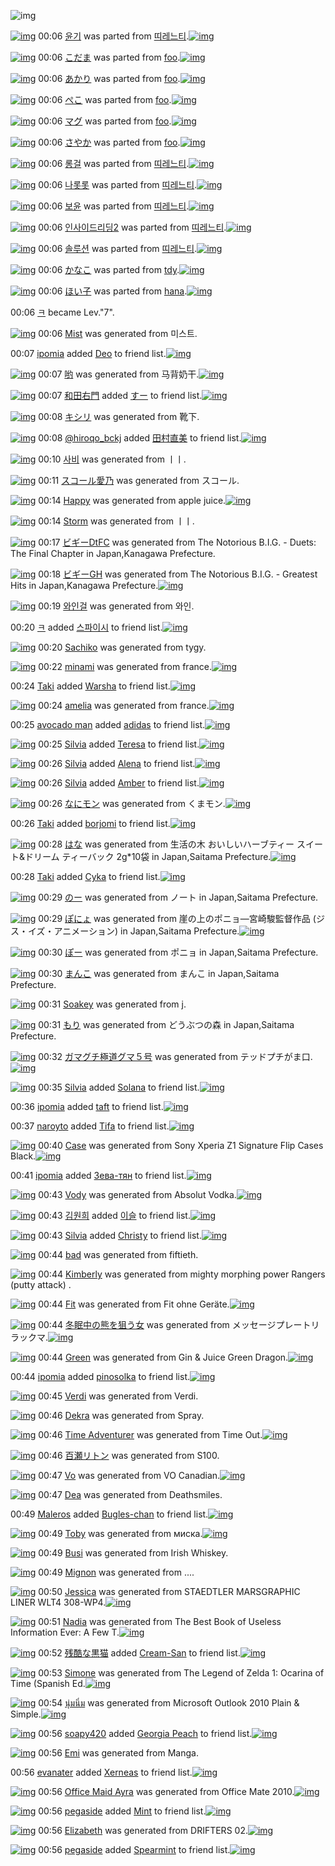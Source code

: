![img](http://gdrive-cdn.herokuapp.com/get/0B-nxIpt4DE2TdGhPalFPcFpSY0E/512px-barcode.png)

[![img](http://www.deviantsart.com/1ldtoho.png)](http://www.barcodekanojo.com/kanojo/3052325/%EC%9C%A4%EA%B8%B0) 00:06 [윤기](http://www.barcodekanojo.com/kanojo/3052325/%EC%9C%A4%EA%B8%B0) was parted from [띠레느티](http://www.barcodekanojo.com/kanojo/3052325/%EC%9C%A4%EA%B8%B0).[![img](http://www.deviantsart.com/3q2jle5.jpeg)](http://www.barcodekanojo.com/user/273015/%EB%9D%A0%EB%A0%88%EB%8A%90%ED%8B%B0) 

[![img](http://www.deviantsart.com/1ss1svi.png)](http://www.barcodekanojo.com/kanojo/2826050/%E3%81%93%E3%81%A0%E3%81%BE) 00:06 [こだま](http://www.barcodekanojo.com/kanojo/2826050/%E3%81%93%E3%81%A0%E3%81%BE) was parted from [foo](http://www.barcodekanojo.com/kanojo/2826050/%E3%81%93%E3%81%A0%E3%81%BE).[![img](http://www.deviantsart.com/1mupksr.jpeg)](http://www.barcodekanojo.com/user/323/foo) 

[![img](http://www.deviantsart.com/15mvtbj.png)](http://www.barcodekanojo.com/kanojo/2805990/%E3%81%82%E3%81%8B%E3%82%8A) 00:06 [あかり](http://www.barcodekanojo.com/kanojo/2805990/%E3%81%82%E3%81%8B%E3%82%8A) was parted from [foo](http://www.barcodekanojo.com/kanojo/2805990/%E3%81%82%E3%81%8B%E3%82%8A).[![img](http://www.deviantsart.com/1mupksr.jpeg)](http://www.barcodekanojo.com/user/323/foo) 

[![img](http://www.deviantsart.com/35e5an2.png)](http://www.barcodekanojo.com/kanojo/2809017/%E3%81%BA%E3%81%93) 00:06 [ぺこ](http://www.barcodekanojo.com/kanojo/2809017/%E3%81%BA%E3%81%93) was parted from [foo](http://www.barcodekanojo.com/kanojo/2809017/%E3%81%BA%E3%81%93).[![img](http://www.deviantsart.com/1mupksr.jpeg)](http://www.barcodekanojo.com/user/323/foo) 

[![img](http://www.deviantsart.com/2gn430b.png)](http://www.barcodekanojo.com/kanojo/2838463/%E3%83%9E%E3%82%B0) 00:06 [マグ](http://www.barcodekanojo.com/kanojo/2838463/%E3%83%9E%E3%82%B0) was parted from [foo](http://www.barcodekanojo.com/kanojo/2838463/%E3%83%9E%E3%82%B0).[![img](http://www.deviantsart.com/1mupksr.jpeg)](http://www.barcodekanojo.com/user/323/foo) 

[![img](http://www.deviantsart.com/3fo3c8q.png)](http://www.barcodekanojo.com/kanojo/2828784/%E3%81%95%E3%82%84%E3%81%8B) 00:06 [さやか](http://www.barcodekanojo.com/kanojo/2828784/%E3%81%95%E3%82%84%E3%81%8B) was parted from [foo](http://www.barcodekanojo.com/kanojo/2828784/%E3%81%95%E3%82%84%E3%81%8B).[![img](http://www.deviantsart.com/1mupksr.jpeg)](http://www.barcodekanojo.com/user/323/foo) 

[![img](http://www.deviantsart.com/1davskk.png)](http://www.barcodekanojo.com/kanojo/3052447/%EB%A1%B1%EA%B1%B8) 00:06 [롱걸](http://www.barcodekanojo.com/kanojo/3052447/%EB%A1%B1%EA%B1%B8) was parted from [띠레느티](http://www.barcodekanojo.com/kanojo/3052447/%EB%A1%B1%EA%B1%B8).[![img](http://www.deviantsart.com/3q2jle5.jpeg)](http://www.barcodekanojo.com/user/273015/%EB%9D%A0%EB%A0%88%EB%8A%90%ED%8B%B0) 

[![img](http://www.deviantsart.com/7bohql.png)](http://www.barcodekanojo.com/kanojo/3051349/%EB%82%98%EB%A1%AF%EB%A1%AF) 00:06 [나롯롯](http://www.barcodekanojo.com/kanojo/3051349/%EB%82%98%EB%A1%AF%EB%A1%AF) was parted from [띠레느티](http://www.barcodekanojo.com/kanojo/3051349/%EB%82%98%EB%A1%AF%EB%A1%AF).[![img](http://www.deviantsart.com/3q2jle5.jpeg)](http://www.barcodekanojo.com/user/273015/%EB%9D%A0%EB%A0%88%EB%8A%90%ED%8B%B0) 

[![img](http://www.deviantsart.com/1l5m2hu.png)](http://www.barcodekanojo.com/kanojo/3051485/%EB%B3%B4%EC%9C%A4) 00:06 [보윤](http://www.barcodekanojo.com/kanojo/3051485/%EB%B3%B4%EC%9C%A4) was parted from [띠레느티](http://www.barcodekanojo.com/kanojo/3051485/%EB%B3%B4%EC%9C%A4).[![img](http://www.deviantsart.com/3q2jle5.jpeg)](http://www.barcodekanojo.com/user/273015/%EB%9D%A0%EB%A0%88%EB%8A%90%ED%8B%B0) 

[![img](http://www.deviantsart.com/kg4093.png)](http://www.barcodekanojo.com/kanojo/3052436/%EC%9D%B8%EC%82%AC%EC%9D%B4%EB%93%9C%EB%A6%AC%EB%94%A92) 00:06 [인사이드리딩2](http://www.barcodekanojo.com/kanojo/3052436/%EC%9D%B8%EC%82%AC%EC%9D%B4%EB%93%9C%EB%A6%AC%EB%94%A92) was parted from [띠레느티](http://www.barcodekanojo.com/kanojo/3052436/%EC%9D%B8%EC%82%AC%EC%9D%B4%EB%93%9C%EB%A6%AC%EB%94%A92).[![img](http://www.deviantsart.com/3q2jle5.jpeg)](http://www.barcodekanojo.com/user/273015/%EB%9D%A0%EB%A0%88%EB%8A%90%ED%8B%B0) 

[![img](http://www.deviantsart.com/3b77r5e.png)](http://www.barcodekanojo.com/kanojo/3052690/%EC%86%94%EB%A3%A8%EC%85%98) 00:06 [솔루션](http://www.barcodekanojo.com/kanojo/3052690/%EC%86%94%EB%A3%A8%EC%85%98) was parted from [띠레느티](http://www.barcodekanojo.com/kanojo/3052690/%EC%86%94%EB%A3%A8%EC%85%98).[![img](http://www.deviantsart.com/3q2jle5.jpeg)](http://www.barcodekanojo.com/user/273015/%EB%9D%A0%EB%A0%88%EB%8A%90%ED%8B%B0) 

[![img](http://www.deviantsart.com/2c6435j.png)](http://www.barcodekanojo.com/kanojo/3049439/%E3%81%8B%E3%81%AA%E3%81%93) 00:06 [かなこ](http://www.barcodekanojo.com/kanojo/3049439/%E3%81%8B%E3%81%AA%E3%81%93) was parted from [tdy](http://www.barcodekanojo.com/kanojo/3049439/%E3%81%8B%E3%81%AA%E3%81%93).[![img](http://www.deviantsart.com/2imajmn.jpeg)](http://www.barcodekanojo.com/user/209361/tdy) 

[![img](http://www.deviantsart.com/22eih7i.png)](http://www.barcodekanojo.com/kanojo/3022586/%E3%81%BB%E3%81%84%E5%AD%90) 00:06 [ほい子](http://www.barcodekanojo.com/kanojo/3022586/%E3%81%BB%E3%81%84%E5%AD%90) was parted from [hana](http://www.barcodekanojo.com/kanojo/3022586/%E3%81%BB%E3%81%84%E5%AD%90).[![img](http://www.deviantsart.com/8h2cp5.jpeg)](http://www.barcodekanojo.com/user/204546/hana) 

00:06 [ㅋ](http://www.barcodekanojo.com/user/475300/%E3%85%8B) became Lev."7".

[![img](http://www.deviantsart.com/8i0v8s.png)](http://www.barcodekanojo.com/kanojo/3082990/Mist) 00:06 [Mist](http://www.barcodekanojo.com/kanojo/3082990/Mist) was generated from 미스트.

00:07 [ipomia](http://www.barcodekanojo.com/user/480581/ipomia) added [Deo](http://www.barcodekanojo.com/kanojo/2547510/Deo) to friend list.[![img](http://www.deviantsart.com/2n9atvo.png)](http://www.barcodekanojo.com/kanojo/2547510/Deo) 

[![img](http://www.deviantsart.com/11630f8.png)](http://www.barcodekanojo.com/kanojo/3082991/%E5%93%9F) 00:07 [哟](http://www.barcodekanojo.com/kanojo/3082991/%E5%93%9F) was generated from 马背奶干.[![img](http://www.deviantsart.com/1ua6sah.jpeg)](http://www.barcodekanojo.com/product_images/barcode/5823633/1407510379/50x50x,PE9,PA9,PAC,PE8,P83,P8C,PE5,PA5,PB6,PE5,PB9,PB2.jpg,qw=88,ah=88.pagespeed.ic.Kqa0Parr4b.jpg) 

[![img](http://www.deviantsart.com/3i64hf5.jpeg)](http://www.barcodekanojo.com/user/480425/%E5%92%8C%E7%94%B0%E5%8F%B3%E9%96%80) 00:07 [和田右門](http://www.barcodekanojo.com/user/480425/%E5%92%8C%E7%94%B0%E5%8F%B3%E9%96%80) added [すー](http://www.barcodekanojo.com/kanojo/2302220/%E3%81%99%E3%83%BC) to friend list.[![img](http://www.deviantsart.com/2tgq841.png)](http://www.barcodekanojo.com/kanojo/2302220/%E3%81%99%E3%83%BC) 

[![img](http://www.deviantsart.com/1ce7mom.png)](http://www.barcodekanojo.com/kanojo/3082992/%E3%82%AD%E3%82%B7%E3%83%AA) 00:08 [キシリ](http://www.barcodekanojo.com/kanojo/3082992/%E3%82%AD%E3%82%B7%E3%83%AA) was generated from 靴下.

[![img](http://www.deviantsart.com/3j9e60t.jpeg)](http://www.barcodekanojo.com/user/14376/%40hiroqo_bckj) 00:08 [@hiroqo_bckj](http://www.barcodekanojo.com/user/14376/%40hiroqo_bckj) added [田村直美](http://www.barcodekanojo.com/kanojo/762367/%E7%94%B0%E6%9D%91%E7%9B%B4%E7%BE%8E) to friend list.[![img](http://www.deviantsart.com/14o9gc2.png)](http://www.barcodekanojo.com/kanojo/762367/%E7%94%B0%E6%9D%91%E7%9B%B4%E7%BE%8E) 

[![img](http://www.deviantsart.com/98ki2e.png)](http://www.barcodekanojo.com/kanojo/3082993/%EC%82%AC%EB%B9%84) 00:10 [사비](http://www.barcodekanojo.com/kanojo/3082993/%EC%82%AC%EB%B9%84) was generated from ㅣㅣ.

[![img](http://www.deviantsart.com/203q1lu.png)](http://www.barcodekanojo.com/kanojo/3082994/%E3%82%B9%E3%82%B3%E3%83%BC%E3%83%AB%E6%84%9B%E4%B9%83) 00:11 [スコール愛乃](http://www.barcodekanojo.com/kanojo/3082994/%E3%82%B9%E3%82%B3%E3%83%BC%E3%83%AB%E6%84%9B%E4%B9%83) was generated from スコール.

[![img](http://www.deviantsart.com/18lsb8d.png)](http://www.barcodekanojo.com/kanojo/3082995/Happy) 00:14 [Happy](http://www.barcodekanojo.com/kanojo/3082995/Happy) was generated from apple juice.[![img](http://www.deviantsart.com/hje0ht.jpeg)](http://www.barcodekanojo.com/product_images/barcode/5823639/1407510803/apple%20juice.jpg) 

[![img](http://www.deviantsart.com/1gvc9oo.png)](http://www.barcodekanojo.com/kanojo/3082996/Storm) 00:14 [Storm](http://www.barcodekanojo.com/kanojo/3082996/Storm) was generated from ㅣㅣ.

[![img](http://www.deviantsart.com/gk3kaq.png)](http://www.barcodekanojo.com/kanojo/3082997/%E3%83%93%E3%82%AE%E3%83%BCDtFC) 00:17 [ビギーDtFC](http://www.barcodekanojo.com/kanojo/3082997/%E3%83%93%E3%82%AE%E3%83%BCDtFC) was generated from The Notorious B.I.G. - Duets: The Final Chapter in Japan,Kanagawa Prefecture.

[![img](http://www.deviantsart.com/82j3ld.png)](http://www.barcodekanojo.com/kanojo/3082998/%E3%83%93%E3%82%AE%E3%83%BCGH) 00:18 [ビギーGH](http://www.barcodekanojo.com/kanojo/3082998/%E3%83%93%E3%82%AE%E3%83%BCGH) was generated from The Notorious B.I.G. - Greatest Hits in Japan,Kanagawa Prefecture.[![img](http://www.deviantsart.com/1u5ua2u.jpeg)](http://www.barcodekanojo.com/product_images/barcode/2014045/1300300268/cd.jpg) 

[![img](http://www.deviantsart.com/14rf52q.png)](http://www.barcodekanojo.com/kanojo/3082999/%EC%99%80%EC%9D%B8%EA%B1%B8) 00:19 [와인걸](http://www.barcodekanojo.com/kanojo/3082999/%EC%99%80%EC%9D%B8%EA%B1%B8) was generated from 와인.

00:20 [ㅋ](http://www.barcodekanojo.com/user/475300/%E3%85%8B) added [스파이시](http://www.barcodekanojo.com/kanojo/2984801/%EC%8A%A4%ED%8C%8C%EC%9D%B4%EC%8B%9C) to friend list.[![img](http://www.deviantsart.com/3oslf5k.png)](http://www.barcodekanojo.com/kanojo/2984801/%EC%8A%A4%ED%8C%8C%EC%9D%B4%EC%8B%9C) 

[![img](http://www.deviantsart.com/1mbeh0u.png)](http://www.barcodekanojo.com/kanojo/3083000/Sachiko) 00:20 [Sachiko](http://www.barcodekanojo.com/kanojo/3083000/Sachiko) was generated from tygy.

[![img](http://www.deviantsart.com/5o0r1k.png)](http://www.barcodekanojo.com/kanojo/3083001/minami) 00:22 [minami](http://www.barcodekanojo.com/kanojo/3083001/minami) was generated from france.[![img](http://www.deviantsart.com/1vl178.jpeg)](http://www.barcodekanojo.com/product_images/barcode/5823644/1407511277/50x50xfrance.jpg,qw=88,ah=88.pagespeed.ic.xJb0A9v-WN.jpg) 

00:24 [Taki](http://www.barcodekanojo.com/user/480231/Taki) added [Warsha](http://www.barcodekanojo.com/kanojo/2448504/Warsha) to friend list.[![img](http://www.deviantsart.com/vhn9or.png)](http://www.barcodekanojo.com/kanojo/2448504/Warsha) 

[![img](http://www.deviantsart.com/vaj2jt.png)](http://www.barcodekanojo.com/kanojo/3083002/amelia) 00:24 [amelia](http://www.barcodekanojo.com/kanojo/3083002/amelia) was generated from france.[![img](http://www.deviantsart.com/1vl178.jpeg)](http://www.barcodekanojo.com/product_images/barcode/5823646/1407511424/50x50xfrance.jpg,qw=88,ah=88.pagespeed.ic.xJb0A9v-WN.jpg) 

00:25 [avocado man](http://www.barcodekanojo.com/user/480582/avocado%20man) added [adidas](http://www.barcodekanojo.com/kanojo/2836906/adidas) to friend list.[![img](http://www.deviantsart.com/19otddl.png)](http://www.barcodekanojo.com/kanojo/2836906/adidas) 

[![img](http://www.deviantsart.com/23tqlq0.jpeg)](http://www.barcodekanojo.com/user/323279/Silvia) 00:25 [Silvia](http://www.barcodekanojo.com/user/323279/Silvia) added [Teresa](http://www.barcodekanojo.com/kanojo/2566933/Teresa) to friend list.[![img](http://www.deviantsart.com/2vr7hu0.png)](http://www.barcodekanojo.com/kanojo/2566933/Teresa) 

[![img](http://www.deviantsart.com/23tqlq0.jpeg)](http://www.barcodekanojo.com/user/323279/Silvia) 00:26 [Silvia](http://www.barcodekanojo.com/user/323279/Silvia) added [Alena](http://www.barcodekanojo.com/kanojo/2442881/Alena) to friend list.[![img](http://www.deviantsart.com/2jl29m2.png)](http://www.barcodekanojo.com/kanojo/2442881/Alena) 

[![img](http://www.deviantsart.com/23tqlq0.jpeg)](http://www.barcodekanojo.com/user/323279/Silvia) 00:26 [Silvia](http://www.barcodekanojo.com/user/323279/Silvia) added [Amber](http://www.barcodekanojo.com/kanojo/2444965/Amber) to friend list.[![img](http://www.deviantsart.com/2bsmgrf.png)](http://www.barcodekanojo.com/kanojo/2444965/Amber) 

[![img](http://www.deviantsart.com/9pplg6.png)](http://www.barcodekanojo.com/kanojo/3083003/%E3%81%AA%E3%81%AB%E3%83%A2%E3%83%B3) 00:26 [なにモン](http://www.barcodekanojo.com/kanojo/3083003/%E3%81%AA%E3%81%AB%E3%83%A2%E3%83%B3) was generated from くまモン.[![img](http://www.deviantsart.com/1ogu8m0.jpeg)](http://www.barcodekanojo.com/product_images/barcode/5823651/1407511584/%E3%81%8F%E3%81%BE%E3%83%A2%E3%83%B3.jpg) 

00:26 [Taki](http://www.barcodekanojo.com/user/480231/Taki) added [borjomi](http://www.barcodekanojo.com/kanojo/1721774/borjomi) to friend list.[![img](http://www.deviantsart.com/1ngfi06.png)](http://www.barcodekanojo.com/kanojo/1721774/borjomi) 

[![img](http://www.deviantsart.com/2l4p0e6.png)](http://www.barcodekanojo.com/kanojo/3083004/%E3%81%AF%E3%81%AA) 00:28 [はな](http://www.barcodekanojo.com/kanojo/3083004/%E3%81%AF%E3%81%AA) was generated from 生活の木 おいしいハーブティー スイート&amp;ドリーム ティーバック 2g*10袋 in Japan,Saitama Prefecture.[![img](http://www.deviantsart.com/2qpagfj.jpeg)](http://www.barcodekanojo.com/product_images/barcode/5823653/1407511650/50x50x,PE7,P94,P9F,PE6,PB4,PBB,PE3,P81,PAE,PE6,P9C,PA8,P20,PE3,P81,P8A,PE3,P81,P84,PE3,P81,P97,PE3,P81,P84,PE3,P83,P8F,PE3,P83,PBC,PE3,P83,P96,PE3,P83,P86,PE3,P82,PA3,PE3,P83,PBC,P20,PE3,P82,PB9,PE3,P82,PA4,PE3,P83,PBC,PE3,P83,P88,P26,PE3,P83,P89,PE3,P83,PAA,PE3,P83,PBC,PE3,P83,PA0,P20,PE3,P83,P86,PE3,P82,PA3,PE3,P83,PBC,PE3,P83,P90,PE3,P83,P83,PE3,P82,PAF,P202g,P2A10,PE8,PA2,P8B.jpg,qw=88,ah=88.pagespeed.ic.-Iej1Exkku.jpg) 

00:28 [Taki](http://www.barcodekanojo.com/user/480231/Taki) added [Cyka](http://www.barcodekanojo.com/kanojo/2867214/Cyka) to friend list.[![img](http://www.deviantsart.com/10lvkcv.png)](http://www.barcodekanojo.com/kanojo/2867214/Cyka) 

[![img](http://www.deviantsart.com/jb87rl.png)](http://www.barcodekanojo.com/kanojo/3083005/%E3%81%AE%E3%83%BC) 00:29 [のー](http://www.barcodekanojo.com/kanojo/3083005/%E3%81%AE%E3%83%BC) was generated from ノート in Japan,Saitama Prefecture.

[![img](http://www.deviantsart.com/3lmha1l.png)](http://www.barcodekanojo.com/kanojo/3083006/%E3%81%BD%E3%81%AB%E3%82%87) 00:29 [ぽにょ](http://www.barcodekanojo.com/kanojo/3083006/%E3%81%BD%E3%81%AB%E3%82%87) was generated from 崖の上のポニョ―宮崎駿監督作品 (ジス・イズ・アニメーション) in Japan,Saitama Prefecture.[![img](http://www.deviantsart.com/2q1q00g.jpeg)](http://www.barcodekanojo.com/product_images/barcode/5823656/1407511726/%E5%B4%96%E3%81%AE%E4%B8%8A%E3%81%AE%E3%83%9D%E3%83%8B%E3%83%A7%E2%80%95%E5%AE%AE%E5%B4%8E%E9%A7%BF%E7%9B%A3%E7%9D%A3%E4%BD%9C%E5%93%81%20%28%E3%82%B8%E3%82%B9%E3%83%BB%E3%82%A4%E3%82%BA%E3%83%BB%E3%82%A2%E3%83%8B%E3%83%A1%E3%83%BC%E3%82%B7%E3%83%A7%E3%83%B3%29.jpg) 

[![img](http://www.deviantsart.com/ea1g05.png)](http://www.barcodekanojo.com/kanojo/3083007/%E3%81%BD%E3%83%BC) 00:30 [ぽー](http://www.barcodekanojo.com/kanojo/3083007/%E3%81%BD%E3%83%BC) was generated from ポニョ in Japan,Saitama Prefecture.

[![img](http://www.deviantsart.com/2qahtm0.png)](http://www.barcodekanojo.com/kanojo/3083008/%E3%81%BE%E3%82%93%E3%81%93) 00:30 [まんこ](http://www.barcodekanojo.com/kanojo/3083008/%E3%81%BE%E3%82%93%E3%81%93) was generated from まんこ in Japan,Saitama Prefecture.

[![img](http://www.deviantsart.com/1bvkfoo.png)](http://www.barcodekanojo.com/kanojo/3083009/Soakey) 00:31 [Soakey](http://www.barcodekanojo.com/kanojo/3083009/Soakey) was generated from j.

[![img](http://www.deviantsart.com/2fkmnok.png)](http://www.barcodekanojo.com/kanojo/3083010/%E3%82%82%E3%82%8A) 00:31 [もり](http://www.barcodekanojo.com/kanojo/3083010/%E3%82%82%E3%82%8A) was generated from どうぶつの森 in Japan,Saitama Prefecture.

[![img](http://www.deviantsart.com/1cl2ni.png)](http://www.barcodekanojo.com/kanojo/3083011/%E3%82%AC%E3%83%9E%E3%82%B0%E3%83%81%E6%A5%B5%E9%81%93%E3%82%B0%E3%83%9E%EF%BC%95%E5%8F%B7) 00:32 [ガマグチ極道グマ５号](http://www.barcodekanojo.com/kanojo/3083011/%E3%82%AC%E3%83%9E%E3%82%B0%E3%83%81%E6%A5%B5%E9%81%93%E3%82%B0%E3%83%9E%EF%BC%95%E5%8F%B7) was generated from テッドプチがま口.[![img](http://www.deviantsart.com/1iu3t8j.jpeg)](http://www.barcodekanojo.com/product_images/barcode/5823661/1407511971/%E3%83%86%E3%83%83%E3%83%89%E3%83%97%E3%83%81%E3%81%8C%E3%81%BE%E5%8F%A3.jpg) 

[![img](http://www.deviantsart.com/23tqlq0.jpeg)](http://www.barcodekanojo.com/user/323279/Silvia) 00:35 [Silvia](http://www.barcodekanojo.com/user/323279/Silvia) added [Solana](http://www.barcodekanojo.com/kanojo/2462280/Solana) to friend list.[![img](http://www.deviantsart.com/2bf6bte.png)](http://www.barcodekanojo.com/kanojo/2462280/Solana) 

00:36 [ipomia](http://www.barcodekanojo.com/user/480581/ipomia) added [taft](http://www.barcodekanojo.com/kanojo/2491246/taft) to friend list.[![img](http://www.deviantsart.com/3pdkotl.png)](http://www.barcodekanojo.com/kanojo/2491246/taft) 

00:37 [naroyto](http://www.barcodekanojo.com/user/480533/naroyto) added [Tifa](http://www.barcodekanojo.com/kanojo/760234/Tifa) to friend list.[![img](http://www.deviantsart.com/36surv4.png)](http://www.barcodekanojo.com/kanojo/760234/Tifa) 

[![img](http://www.deviantsart.com/34p76vi.png)](http://www.barcodekanojo.com/kanojo/3083012/Case) 00:40 [Case](http://www.barcodekanojo.com/kanojo/3083012/Case) was generated from Sony Xperia Z1 Signature Flip Cases Black.[![img](http://www.deviantsart.com/iv67i.jpeg)](http://www.barcodekanojo.com/product_images/barcode/5823665/1407512365/50x50xSony,P20Xperia,P20Z1,P20Signature,P20Flip,P20Cases,P20Black.jpg,qw=88,ah=88.pagespeed.ic.U-y8m34AiF.jpg) 

00:41 [ipomia](http://www.barcodekanojo.com/user/480581/ipomia) added [Зева-тян](http://www.barcodekanojo.com/kanojo/2488892/%D0%97%D0%B5%D0%B2%D0%B0-%D1%82%D1%8F%D0%BD) to friend list.[![img](http://www.deviantsart.com/2hrd1vf.png)](http://www.barcodekanojo.com/kanojo/2488892/%D0%97%D0%B5%D0%B2%D0%B0-%D1%82%D1%8F%D0%BD) 

[![img](http://www.deviantsart.com/35j3ro1.png)](http://www.barcodekanojo.com/kanojo/3083013/Vody) 00:43 [Vody](http://www.barcodekanojo.com/kanojo/3083013/Vody) was generated from Absolut Vodka.[![img](http://www.deviantsart.com/3i8h9l3.jpeg)](http://www.barcodekanojo.com/product_images/barcode/3983684/1338695116/Vodka%20200ml.jpg) 

[![img](http://www.deviantsart.com/vuk5lu.jpeg)](http://www.barcodekanojo.com/user/480585/%EA%B9%80%EC%9B%90%ED%9D%AC) 00:43 [김원희](http://www.barcodekanojo.com/user/480585/%EA%B9%80%EC%9B%90%ED%9D%AC) added [이슬](http://www.barcodekanojo.com/kanojo/3341/%EC%9D%B4%EC%8A%AC) to friend list.[![img](http://www.deviantsart.com/nl5u9q.png)](http://www.barcodekanojo.com/kanojo/3341/%EC%9D%B4%EC%8A%AC) 

[![img](http://www.deviantsart.com/23tqlq0.jpeg)](http://www.barcodekanojo.com/user/323279/Silvia) 00:43 [Silvia](http://www.barcodekanojo.com/user/323279/Silvia) added [Christy](http://www.barcodekanojo.com/kanojo/2442949/Christy) to friend list.[![img](http://www.deviantsart.com/36mq0nm.png)](http://www.barcodekanojo.com/kanojo/2442949/Christy) 

[![img](http://www.deviantsart.com/1pp9eab.png)](http://www.barcodekanojo.com/kanojo/3083014/bad) 00:44 [bad](http://www.barcodekanojo.com/kanojo/3083014/bad) was generated from fiftieth.

[![img](http://www.deviantsart.com/35v8r0d.png)](http://www.barcodekanojo.com/kanojo/3083015/Kimberly) 00:44 [Kimberly](http://www.barcodekanojo.com/kanojo/3083015/Kimberly) was generated from mighty morphing power Rangers (putty attack) .

[![img](http://www.deviantsart.com/15104kh.png)](http://www.barcodekanojo.com/kanojo/3083016/Fit) 00:44 [Fit](http://www.barcodekanojo.com/kanojo/3083016/Fit) was generated from Fit ohne Geräte.[![img](http://www.deviantsart.com/16ojtf3.jpeg)](http://www.barcodekanojo.com/product_images/barcode/5823672/1407512627/50x50xFit,P20ohne,P20Ger,PC3,PA4te.jpg,qw=88,ah=88.pagespeed.ic.t995yYHc3H.jpg) 

[![img](http://www.deviantsart.com/1vi6eof.png)](http://www.barcodekanojo.com/kanojo/3083017/%E5%86%AC%E7%9C%A0%E4%B8%AD%E3%81%AE%E7%86%8A%E3%82%92%E7%8B%99%E3%81%86%E5%A5%B3) 00:44 [冬眠中の熊を狙う女](http://www.barcodekanojo.com/kanojo/3083017/%E5%86%AC%E7%9C%A0%E4%B8%AD%E3%81%AE%E7%86%8A%E3%82%92%E7%8B%99%E3%81%86%E5%A5%B3) was generated from メッセージプレートリラックマ.[![img](http://www.deviantsart.com/7iq089.jpeg)](http://www.barcodekanojo.com/product_images/barcode/5823673/1407512638/%E3%83%A1%E3%83%83%E3%82%BB%E3%83%BC%E3%82%B8%E3%83%97%E3%83%AC%E3%83%BC%E3%83%88%E3%83%AA%E3%83%A9%E3%83%83%E3%82%AF%E3%83%9E.jpg) 

[![img](http://www.deviantsart.com/1den904.png)](http://www.barcodekanojo.com/kanojo/3083018/Green) 00:44 [Green](http://www.barcodekanojo.com/kanojo/3083018/Green) was generated from Gin &amp; Juice Green Dragon.[![img](http://www.deviantsart.com/14sffci.jpeg)](http://www.barcodekanojo.com/product_images/barcode/5823674/1407512639/Gin%20%26%20Juice%20Green%20Dragon.jpg) 

00:44 [ipomia](http://www.barcodekanojo.com/user/480581/ipomia) added [pinosolka](http://www.barcodekanojo.com/kanojo/2491985/pinosolka) to friend list.[![img](http://www.deviantsart.com/1v4ar3b.png)](http://www.barcodekanojo.com/kanojo/2491985/pinosolka) 

[![img](http://www.deviantsart.com/17f5p8s.png)](http://www.barcodekanojo.com/kanojo/3083019/Verdi) 00:45 [Verdi](http://www.barcodekanojo.com/kanojo/3083019/Verdi) was generated from Verdi.

[![img](http://www.deviantsart.com/cage62.png)](http://www.barcodekanojo.com/kanojo/3083020/Dekra) 00:46 [Dekra](http://www.barcodekanojo.com/kanojo/3083020/Dekra) was generated from Spray.

[![img](http://www.deviantsart.com/32sbt6q.png)](http://www.barcodekanojo.com/kanojo/3083021/Time%20Adventurer) 00:46 [Time Adventurer](http://www.barcodekanojo.com/kanojo/3083021/Time%20Adventurer) was generated from Time Out.[![img](http://www.deviantsart.com/2fln81n.jpeg)](http://www.barcodekanojo.com/product_images/barcode/5823678/1407512715/50x50xTime,P20Out.jpg,qw=88,ah=88.pagespeed.ic.37P-7ZbzOF.jpg) 

[![img](http://www.deviantsart.com/2fdd2t3.png)](http://www.barcodekanojo.com/kanojo/3083022/%E7%99%BE%E7%80%AC%E3%83%AA%E3%83%88%E3%83%B3) 00:46 [百瀬リトン](http://www.barcodekanojo.com/kanojo/3083022/%E7%99%BE%E7%80%AC%E3%83%AA%E3%83%88%E3%83%B3) was generated from S100.

[![img](http://www.deviantsart.com/2k8psk9.png)](http://www.barcodekanojo.com/kanojo/3083023/Vo) 00:47 [Vo](http://www.barcodekanojo.com/kanojo/3083023/Vo) was generated from VO Canadian.[![img](http://www.deviantsart.com/3fsssed.jpeg)](http://www.barcodekanojo.com/product_images/barcode/5823680/1407512796/50x50xVO,P20Canadian.jpg,qw=88,ah=88.pagespeed.ic.glTKXiIlaZ.jpg) 

[![img](http://www.deviantsart.com/1t6rkbl.png)](http://www.barcodekanojo.com/kanojo/3083024/Dea) 00:47 [Dea](http://www.barcodekanojo.com/kanojo/3083024/Dea) was generated from Deathsmiles.

00:49 [Maleros](http://www.barcodekanojo.com/user/480429/Maleros) added [Bugles-chan](http://www.barcodekanojo.com/kanojo/2866089/Bugles-chan) to friend list.[![img](http://www.deviantsart.com/36c5rhl.png)](http://www.barcodekanojo.com/kanojo/2866089/Bugles-chan) 

[![img](http://www.deviantsart.com/30j8bto.png)](http://www.barcodekanojo.com/kanojo/3083025/Toby) 00:49 [Toby](http://www.barcodekanojo.com/kanojo/3083025/Toby) was generated from миска.[![img](http://www.deviantsart.com/3c8hc17.jpeg)](http://www.barcodekanojo.com/product_images/barcode/5823683/1407512924/%D0%BC%D0%B8%D1%81%D0%BA%D0%B0.jpg) 

[![img](http://www.deviantsart.com/2tpb9ao.png)](http://www.barcodekanojo.com/kanojo/3083026/Busi) 00:49 [Busi](http://www.barcodekanojo.com/kanojo/3083026/Busi) was generated from Irish Whiskey.

[![img](http://www.deviantsart.com/2b4ujc6.png)](http://www.barcodekanojo.com/kanojo/3083027/Mignon) 00:49 [Mignon](http://www.barcodekanojo.com/kanojo/3083027/Mignon) was generated from ....

[![img](http://www.deviantsart.com/5utleu.png)](http://www.barcodekanojo.com/kanojo/3083028/Jessica) 00:50 [Jessica](http://www.barcodekanojo.com/kanojo/3083028/Jessica) was generated from STAEDTLER MARSGRAPHIC LINER WLT4 308-WP4.[![img](http://www.deviantsart.com/38ltcg1.jpeg)](http://www.barcodekanojo.com/product_images/barcode/5823686/1407513039/STAEDTLER%20MARSGRAPHIC%20LINER%20WLT4%20308-WP4.jpg) 

[![img](http://www.deviantsart.com/26ga1o4.png)](http://www.barcodekanojo.com/kanojo/3083029/Nadia) 00:51 [Nadia](http://www.barcodekanojo.com/kanojo/3083029/Nadia) was generated from The Best Book of Useless Information Ever: A Few T.[![img](http://www.deviantsart.com/3ldnhma.jpeg)](http://www.barcodekanojo.com/product_images/barcode/5823687/1407513063/The%20Best%20Book%20of%20Useless%20Information%20Ever%3A%20A%20Few%20T.jpg) 

[![img](http://www.deviantsart.com/1soi716.jpeg)](http://www.barcodekanojo.com/user/315707/%E6%AE%8B%E9%85%B7%E3%81%AA%E9%BB%92%E7%8C%AB) 00:52 [残酷な黒猫](http://www.barcodekanojo.com/user/315707/%E6%AE%8B%E9%85%B7%E3%81%AA%E9%BB%92%E7%8C%AB) added [Cream-San](http://www.barcodekanojo.com/kanojo/1260139/Cream-San) to friend list.[![img](http://www.deviantsart.com/39t88tt.png)](http://www.barcodekanojo.com/kanojo/1260139/Cream-San) 

[![img](http://www.deviantsart.com/3soke1d.png)](http://www.barcodekanojo.com/kanojo/3083030/Simone) 00:53 [Simone](http://www.barcodekanojo.com/kanojo/3083030/Simone) was generated from The Legend of Zelda 1: Ocarina of Time (Spanish Ed.[![img](http://www.deviantsart.com/3mak2s4.jpeg)](http://www.barcodekanojo.com/product_images/barcode/5823688/1407513134/50x50xThe,P20Legend,P20of,P20Zelda,P201,P3A,P20Ocarina,P20of,P20Time,P20,P28Spanish,P20Ed.jpg,qw=88,ah=88.pagespeed.ic.e_BieUrO3q.jpg) 

[![img](http://www.deviantsart.com/26ng6fq.png)](http://www.barcodekanojo.com/kanojo/3083031/%E0%B8%99%E0%B8%B8%E0%B9%88%E0%B8%A1%E0%B8%99%E0%B8%B4%E0%B9%88%E0%B8%A1) 00:54 [นุ่มนิ่ม](http://www.barcodekanojo.com/kanojo/3083031/%E0%B8%99%E0%B8%B8%E0%B9%88%E0%B8%A1%E0%B8%99%E0%B8%B4%E0%B9%88%E0%B8%A1) was generated from Microsoft Outlook 2010 Plain &amp; Simple.[![img](http://www.deviantsart.com/1s2uf4r.jpeg)](http://www.barcodekanojo.com/product_images/barcode/5823689/1407513225/50x50xMicrosoft,P20Outlook,P202010,P20Plain,P20,P26,P20Simple.jpg,qw=88,ah=88.pagespeed.ic.-hjCLSahuu.jpg) 

[![img](http://www.deviantsart.com/33g0lcb.jpeg)](http://www.barcodekanojo.com/user/480284/soapy420) 00:56 [soapy420](http://www.barcodekanojo.com/user/480284/soapy420) added [Georgia Peach](http://www.barcodekanojo.com/kanojo/2829726/Georgia%20Peach) to friend list.[![img](http://www.deviantsart.com/34cek6l.png)](http://www.barcodekanojo.com/kanojo/2829726/Georgia%20Peach) 

[![img](http://www.deviantsart.com/2g3rhih.png)](http://www.barcodekanojo.com/kanojo/3083032/Emi) 00:56 [Emi](http://www.barcodekanojo.com/kanojo/3083032/Emi) was generated from Manga.

00:56 [evanater](http://www.barcodekanojo.com/user/480334/evanater) added [Xerneas](http://www.barcodekanojo.com/kanojo/2555620/Xerneas) to friend list.[![img](http://www.deviantsart.com/367iajn.png)](http://www.barcodekanojo.com/kanojo/2555620/Xerneas) 

[![img](http://www.deviantsart.com/2h16rl5.png)](http://www.barcodekanojo.com/kanojo/3083033/Office%20Maid%20Ayra) 00:56 [Office Maid Ayra](http://www.barcodekanojo.com/kanojo/3083033/Office%20Maid%20Ayra) was generated from Office Mate 2010.[![img](http://www.deviantsart.com/20o9am8.jpeg)](http://www.barcodekanojo.com/product_images/barcode/5823693/1407513381/Office%20Mate%202010.jpg) 

[![img](http://www.deviantsart.com/2msbket.jpeg)](http://www.barcodekanojo.com/user/480586/pegaside) 00:56 [pegaside](http://www.barcodekanojo.com/user/480586/pegaside) added [Mint](http://www.barcodekanojo.com/kanojo/2464168/Mint) to friend list.[![img](http://www.deviantsart.com/1l5ifqu.png)](http://www.barcodekanojo.com/kanojo/2464168/Mint) 

[![img](http://www.deviantsart.com/3fginja.png)](http://www.barcodekanojo.com/kanojo/3083034/Elizabeth) 00:56 [Elizabeth](http://www.barcodekanojo.com/kanojo/3083034/Elizabeth) was generated from DRIFTERS 02.[![img](http://www.deviantsart.com/2pnq8gf.jpeg)](http://www.barcodekanojo.com/product_images/barcode/5823695/1407513401/DRIFTERS%2002.jpg) 

[![img](http://www.deviantsart.com/2msbket.jpeg)](http://www.barcodekanojo.com/user/480586/pegaside) 00:56 [pegaside](http://www.barcodekanojo.com/user/480586/pegaside) added [Spearmint](http://www.barcodekanojo.com/kanojo/2451652/Spearmint) to friend list.[![img](http://www.deviantsart.com/2qqqf20.png)](http://www.barcodekanojo.com/kanojo/2451652/Spearmint) 

